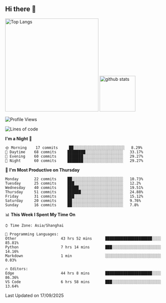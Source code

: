 ## Hi there 👋
<p align="left"> 
  <img alt="Top Langs" height="300px" src="https://github-readme-stats.vercel.app/api/top-langs/?username=Sierraki&layout=compact&show_icons=true&theme=onedark" />
  <a href="https://github.com/Sierraki/LC_Solve">
   <img alt="github stats"height="115px"  src="https://github-readme-stats.vercel.app/api/pin/?username=Sierraki&repo=LC_Solve&theme=onedark&show_icons=true" />
  </a>


<!--START_SECTION:waka-->
![Profile Views](http://img.shields.io/badge/Profile%20Views-0-blue)

![Lines of code](https://img.shields.io/badge/From%20Hello%20World%20I%27ve%20Written-57340%20lines%20of%20code-blue)

**I'm a Night 🦉** 

```text
🌞 Morning    17 commits     ██░░░░░░░░░░░░░░░░░░░░░░░   8.29% 
🌆 Daytime    68 commits     ████████░░░░░░░░░░░░░░░░░   33.17% 
🌃 Evening    60 commits     ███████░░░░░░░░░░░░░░░░░░   29.27% 
🌙 Night      60 commits     ███████░░░░░░░░░░░░░░░░░░   29.27%

```
📅 **I'm Most Productive on Thursday** 

```text
Monday       22 commits     ██░░░░░░░░░░░░░░░░░░░░░░░   10.73% 
Tuesday      25 commits     ███░░░░░░░░░░░░░░░░░░░░░░   12.2% 
Wednesday    40 commits     █████░░░░░░░░░░░░░░░░░░░░   19.51% 
Thursday     51 commits     ██████░░░░░░░░░░░░░░░░░░░   24.88% 
Friday       31 commits     ███░░░░░░░░░░░░░░░░░░░░░░   15.12% 
Saturday     20 commits     ██░░░░░░░░░░░░░░░░░░░░░░░   9.76% 
Sunday       16 commits     ██░░░░░░░░░░░░░░░░░░░░░░░   7.8%

```


📊 **This Week I Spent My Time On** 

```text
⌚︎ Time Zone: Asia/Shanghai

💬 Programming Languages: 
Other                    43 hrs 52 mins      █████████████████████░░░░   85.81% 
Python                   7 hrs 14 mins       ███░░░░░░░░░░░░░░░░░░░░░░   14.16% 
Markdown                 1 min               ░░░░░░░░░░░░░░░░░░░░░░░░░   0.03%

🔥 Editors: 
Edge                     44 hrs 8 mins       █████████████████████░░░░   86.36% 
VS Code                  6 hrs 58 mins       ███░░░░░░░░░░░░░░░░░░░░░░   13.64%

```


 Last Updated on 17/09/2025
<!--END_SECTION:waka-->
